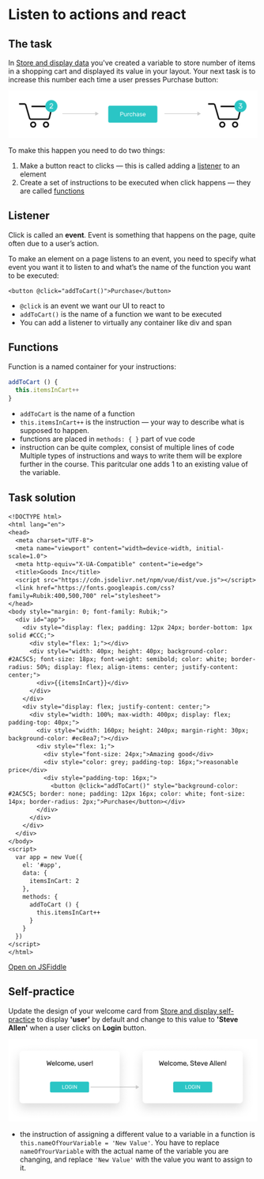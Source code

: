# Listen to actions and react

## The task

In [Store and display data](./storeAndRead.md) you've created a variable to store number of items in a shopping cart and displayed its value in your layout. Your next task is to increase this number each time a user presses Purchase button:

![cart](./img/img-purchase.png)

To make this happen you need to do two things:
1. Make a button react to clicks — this is called adding a [listener](#listener) to an element
2. Create a set of instructions to be executed when click happens — they are called [functions](#functions)

## Listener

Click is called an **event**. Event is something that happens on the page, quite often due to a user’s action.

To make an element on a page listens to an event, you need to specify what event you want it to listen to and what’s the name of the function you want to be executed:

```vue
<button @click="addToCart()">Purchase</button>
```
- `@click` is an event we want our UI to react to
- `addToCart()` is the name of a function we want to be executed
- You can add a listener to virtually any container like div and span

## Functions

Function is a named container for your instructions:

```js
addToCart () {
  this.itemsInCart++
}
```
- `addToCart` is the name of a function
- `this.itemsInCart++` is the instruction — your way to describe what is supposed to happen.
- functions are placed in `methods: { }` part of vue code
- instruction can be quite complex, consist of multiple lines of code
Multiple types of instructions and ways to write them will be explore further in the course. This paritcular one adds 1 to an existing value of the variable.

## Task solution

```vue{26,39-41}
<!DOCTYPE html>
<html lang="en">
<head>
  <meta charset="UTF-8">
  <meta name="viewport" content="width=device-width, initial-scale=1.0">
  <meta http-equiv="X-UA-Compatible" content="ie=edge">
  <title>Goods Inc</title>
  <script src="https://cdn.jsdelivr.net/npm/vue/dist/vue.js"></script>
  <link href="https://fonts.googleapis.com/css?family=Rubik:400,500,700" rel="stylesheet">
</head>
<body style="margin: 0; font-family: Rubik;">
  <div id="app">
    <div style="display: flex; padding: 12px 24px; border-bottom: 1px solid #CCC;">
      <div style="flex: 1;"></div>
      <div style="width: 40px; height: 40px; background-color: #2AC5C5; font-size: 18px; font-weight: semibold; color: white; border-radius: 50%; display: flex; align-items: center; justify-content: center;">
        <div>{{itemsInCart}}</div>
      </div>
    </div>
    <div style="display: flex; justify-content: center;">
      <div style="width: 100%; max-width: 400px; display: flex; padding-top: 40px;">
        <div style="width: 160px; height: 240px; margin-right: 30px; background-color: #ec8ea7;"></div>
        <div style="flex: 1;">
          <div style="font-size: 24px;">Amazing good</div>
          <div style="color: grey; padding-top: 16px;">reasonable price</div>
          <div style="padding-top: 16px;">
            <button @click="addToCart()" style="background-color: #2AC5C5; border: none; padding: 12px 16px; color: white; font-size: 14px; border-radius: 2px;">Purchase</button></div>
        </div>
      </div>
    </div>
  </div>
</body>
<script>
  var app = new Vue({
    el: '#app',
    data: {
      itemsInCart: 2
    },
    methods: {
      addToCart () {
        this.itemsInCart++
      }
    }
  })
</script>
</html>
```
[Open on JSFiddle](https://jsfiddle.net/andgordy/xyw5n4vu/)

## Self-practice

Update the design of your welcome card from [Store and display self-practice](./storeAndRead.html#task-solution) to display **'user'** by default and change to this value to **'Steve Allen'** when a user clicks on **Login** button.

![Welcome card](./img/img-self-listen-and-react.png)

* the instruction of assigning a different value to a variable in a function is `this.nameOfYourVariable = 'New Value'`. You have to replace `nameOfYourVariable` with the actual name of the variable you are changing, and replace `'New Value'` with the value you want to assign to it.


<!-- ARCHIVE AND MISC BELOW -->

<!--Later you will learn other events, like hovering a container and pressing keyboard keys inside-->

<!-- ## Listen & Write

Also, this value is not static. For example, it increases when a user clicks on “Purchase” on an item page. To change the data you need to apply different value to the variable. To make it possible you need to do two things:
1. Create a set of instructions describing what should happen to variable. These set are called **methods**.
2. Track clicks on a button so you can launch set of instructions. **Listeners** are responsible for tracking events. -->